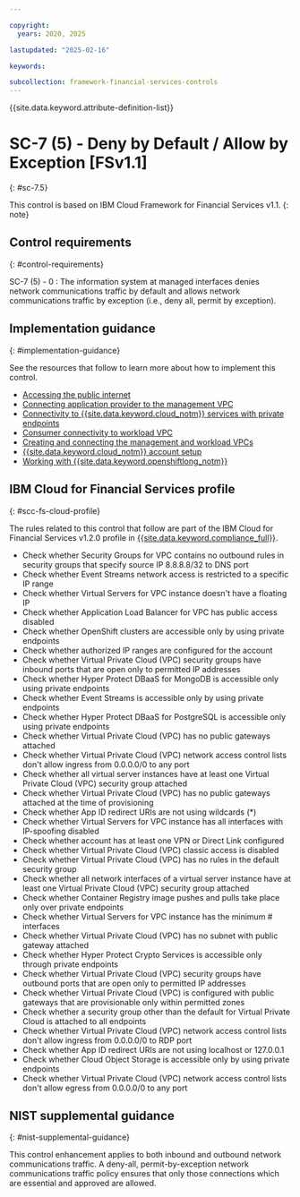 ```yaml
---

copyright:
  years: 2020, 2025

lastupdated: "2025-02-16"

keywords:

subcollection: framework-financial-services-controls
---
```


{{site.data.keyword.attribute-definition-list}}


# SC-7 (5) - Deny by Default / Allow by Exception [FSv1.1]
{: #sc-7.5}

This control is based on IBM Cloud Framework for Financial Services v1.1.
{: note}


## Control requirements
{: #control-requirements}

SC-7 (5) - 0
    : The information system at managed interfaces denies network communications traffic by default and allows network communications traffic by exception (i.e., deny all, permit by exception).

## Implementation guidance
{: #implementation-guidance}

See the resources that follow to learn more about how to implement this control.

- [Accessing the public internet](/docs/framework-financial-services?topic=framework-financial-services-vpc-architecture-connectivity-to-internet)
- [Connecting application provider to the management VPC](/docs/framework-financial-services?topic=framework-financial-services-vpc-architecture-connectivity-management)
- [Connectivity to {{site.data.keyword.cloud_notm}} services with private endpoints](/docs/framework-financial-services?topic=framework-financial-services-vpc-architecture-connectivity-to-services)
- [Consumer connectivity to workload VPC](/docs/framework-financial-services?topic=framework-financial-services-vpc-architecture-connectivity-workload)
- [Creating and connecting the management and workload VPCs](/docs/framework-financial-services?topic=framework-financial-services-vpc-architecture-connectivity-create-vpcs)
- [{{site.data.keyword.cloud_notm}} account setup](/docs/framework-financial-services?topic=framework-financial-services-shared-account-setup)
- [Working with {{site.data.keyword.openshiftlong_notm}}](/docs/framework-financial-services?topic=framework-financial-services-shared-containers-openshift)

## IBM Cloud for Financial Services profile
{: #scc-fs-cloud-profile}

The rules related to this control that follow are part of the IBM Cloud for Financial Services v1.2.0 profile in [{{site.data.keyword.compliance_full}}](/docs/security-compliance?topic=security-compliance-getting-started).

- Check whether Security Groups for VPC contains no outbound rules in security groups that specify source IP 8.8.8.8/32 to DNS port
- Check whether Event Streams network access is restricted to a specific IP range
- Check whether Virtual Servers for VPC instance doesn't have a floating IP
- Check whether Application Load Balancer for VPC has public access disabled
- Check whether OpenShift clusters are accessible only by using private endpoints
- Check whether authorized IP ranges are configured for the account
- Check whether Virtual Private Cloud (VPC) security groups have inbound ports that are open only to permitted IP addresses
- Check whether Hyper Protect DBaaS for MongoDB is accessible only using private endpoints
- Check whether Event Streams is accessible only by using private endpoints
- Check whether Hyper Protect DBaaS for PostgreSQL is accessible only using private endpoints
- Check whether Virtual Private Cloud (VPC) has no public gateways attached
- Check whether Virtual Private Cloud (VPC) network access control lists don't allow ingress from 0.0.0.0/0 to any port
- Check whether all virtual server instances have at least one Virtual Private Cloud (VPC) security group attached
- Check whether Virtual Private Cloud (VPC) has no public gateways attached at the time of provisioning
- Check whether App ID redirect URIs are not using wildcards (*)
- Check whether Virtual Servers for VPC instance has all interfaces with IP-spoofing disabled
- Check whether account has at least one VPN or Direct Link configured
- Check whether Virtual Private Cloud (VPC) classic access is disabled
- Check whether Virtual Private Cloud (VPC) has no rules in the default security group
- Check whether all network interfaces of a virtual server instance have at least one Virtual Private Cloud (VPC) security group attached
- Check whether Container Registry image pushes and pulls take place only over private endpoints
- Check whether Virtual Servers for VPC instance has the minimum # interfaces
- Check whether Virtual Private Cloud (VPC) has no subnet with public gateway attached
- Check whether Hyper Protect Crypto Services is accessible only through private endpoints
- Check whether Virtual Private Cloud (VPC) security groups have outbound ports that are open only to permitted IP addresses
- Check whether Virtual Private Cloud (VPC) is configured with public gateways that are provisionable only within permitted zones
- Check whether a security group other than the default for Virtual Private Cloud is attached to all endpoints
- Check whether Virtual Private Cloud (VPC) network access control lists don't allow ingress from 0.0.0.0/0 to RDP port
- Check whether App ID redirect URIs are not using localhost or 127.0.0.1
- Check whether Cloud Object Storage is accessible only by using private endpoints
- Check whether Virtual Private Cloud (VPC) network access control lists don't allow egress from 0.0.0.0/0 to any port

## NIST supplemental guidance
{: #nist-supplemental-guidance}

This control enhancement applies to both inbound and outbound network communications traffic. A deny-all, permit-by-exception network communications traffic policy ensures that only those connections which are essential and approved are allowed.
